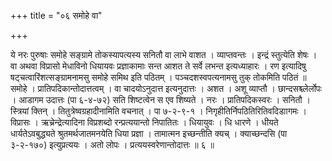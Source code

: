 +++
title = "०६ समोहे वा"

+++

ये नरः पुरुषाः समोहे सङ्ग्रामे तोकस्यापत्यस्य सनितौ वा लाभे वाशत । व्याप्तवन्तः । इन्द्रं स्तुत्येति शेषः । वा अथवा विप्रासो मेधाविनो धियायवः प्रज्ञाकामाः सन्त आशत ते सर्वे लभन्त इत्यध्याहारः । रण इत्यादिषु षट्चत्वारिंशत्सङ्ग्रामनामसु समोहे समिथ इति पठितम् । पञ्चदशस्वपत्यनामसु तुक् तोकमिति पठितं ॥ समोहे । प्रातिपदिकान्तोदात्तत्वम् । वा चादयोऽनुदात्त इत्यनुदात्तः । अशत । अशू व्याप्तौ । छान्दसश्च्लेर्लोपः । आडागम उदात्तः (पा ६-४-७२) सति शिष्टत्वेन स एव शिष्यते । नरः । प्रातिपदिकस्वरः । सनितौ । स्त्रियां क्तिन् । तितुत्रेष्वग्रहादीनामिति वचनात् । पा ७-२-९-१ । निगृहीतिर्निपठितिरितिवदिडाागमः । विप्रासः । ऋच्रेन्द्रेत्यादिना विप्रशब्दो रन्प्रत्ययान्तो निपातितः । धियायुवः । धि धारणे । धीयते धार्यतेऽवबुद्ध्यते श्रुतमर्थजातमनयेति धिया प्रज्ञा । तामात्मन इच्छन्तीति क्यच् । क्याच्छन्दसि (पा ३-२-१७०) इत्युप्रत्ययः । अतो लोपः । प्रत्ययस्वरेणान्तोदात्तः ॥ ६ ॥